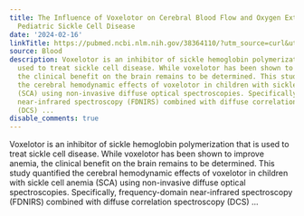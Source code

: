 ```yaml
---
title: The Influence of Voxelotor on Cerebral Blood Flow and Oxygen Extraction in
  Pediatric Sickle Cell Disease
date: '2024-02-16'
linkTitle: https://pubmed.ncbi.nlm.nih.gov/38364110/?utm_source=curl&utm_medium=rss&utm_campaign=journals&utm_content=7603509&fc=None&ff=20240217170634&v=2.18.0
source: Blood
description: Voxelotor is an inhibitor of sickle hemoglobin polymerization that is
  used to treat sickle cell disease. While voxelotor has been shown to improve anemia,
  the clinical benefit on the brain remains to be determined. This study quantified
  the cerebral hemodynamic effects of voxelotor in children with sickle cell anemia
  (SCA) using non-invasive diffuse optical spectroscopies. Specifically, frequency-domain
  near-infrared spectroscopy (FDNIRS) combined with diffuse correlation spectroscopy
  (DCS) ...
disable_comments: true
---
```

Voxelotor is an inhibitor of sickle hemoglobin polymerization that is used to treat sickle cell disease. While voxelotor has been shown to improve anemia, the clinical benefit on the brain remains to be determined. This study quantified the cerebral hemodynamic effects of voxelotor in children with sickle cell anemia (SCA) using non-invasive diffuse optical spectroscopies. Specifically, frequency-domain near-infrared spectroscopy (FDNIRS) combined with diffuse correlation spectroscopy (DCS) ...